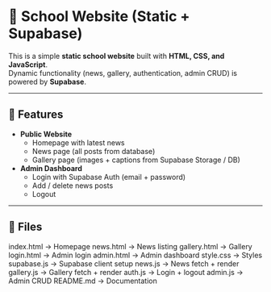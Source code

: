 # 🏫 School Website (Static + Supabase)

This is a simple **static school website** built with **HTML, CSS, and JavaScript**.  
Dynamic functionality (news, gallery, authentication, admin CRUD) is powered by **Supabase**.

---

## 🚀 Features
- **Public Website**
  - Homepage with latest news
  - News page (all posts from database)
  - Gallery page (images + captions from Supabase Storage / DB)
- **Admin Dashboard**
  - Login with Supabase Auth (email + password)
  - Add / delete news posts
  - Logout

---

## 📂 Files
index.html → Homepage
news.html → News listing
gallery.html → Gallery
login.html → Admin login
admin.html → Admin dashboard
style.css → Styles
supabase.js → Supabase client setup
news.js → News fetch + render
gallery.js → Gallery fetch + render
auth.js → Login + logout
admin.js → Admin CRUD
README.md → Documentation
